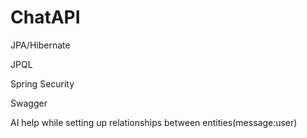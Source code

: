 # ChatAPI


JPA/Hibernate

JPQL

Spring Security

Swagger

AI help while setting up relationships between entities(message:user)